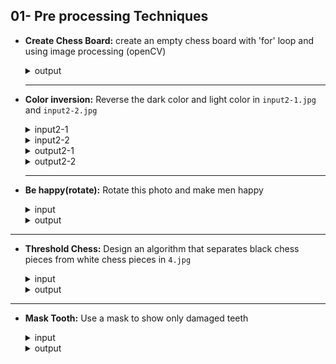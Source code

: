 ## 01- Pre processing Techniques

- **Create Chess Board:** create an empty chess board with 'for' loop and using image processing (openCV)
  <details>
    <summary>output</summary>
    <br>
    <img src="https://github.com/hoseindamavandi/Image-Processing/blob/main/01-%20Pre%20processing%20Techniques/Creat%20Chess%20Board/output.jpg?raw=true" width="350" title="Chess Board">

  </details>
  
  ---

- **Color inversion:** Reverse the dark color and light color in `input2-1.jpg` and `input2-2.jpg`
  <details>
    <summary>input2-1</summary>
    <br>
    <img src="https://user-images.githubusercontent.com/83751182/142157138-cf1b6801-016e-48b3-9014-3d44b470ac02.png" width="350" title="input2-1">

  </details>
  <details>
    <summary>input2-2</summary>
    <br>
    <img src="https://user-images.githubusercontent.com/83751182/142157404-bbd17c70-87a0-4427-97c2-2cbe825d4306.png" width="350" title="input2-2">

  </details>
  
    <details>
    <summary>output2-1</summary>
    <br>
    <img src="https://github.com/hoseindamavandi/Image-Processing/blob/main/01-%20Pre%20processing%20Techniques/Color%20inversion/output2-1.jpg?raw=true" width="350" title="input2-1">

  </details>
  <details>
    <summary>output2-2</summary>
    <br>
    <img src="https://github.com/hoseindamavandi/Image-Processing/blob/main/01-%20Pre%20processing%20Techniques/Color%20inversion/output2-2.jpg?raw=true" width="350" title="input2-2">

  </details>

  ---

- **Be happy(rotate):** Rotate this photo and make men happy
  <details>
    <summary>input</summary>
    <br>
    <img src="https://user-images.githubusercontent.com/83751182/142156512-b56a7cd4-195d-42ba-aaa1-51a7b3b301a6.jpg" width="350" title="input">

  </details>
  <details>
    <summary>output</summary>
    <br>
    <img src="https://user-images.githubusercontent.com/83751182/142156051-72f2219f-c9d2-41f2-a359-a797758bc718.jpg" width="350" title="hover text">
  </details>
  
---

- **Threshold Chess:** Design an algorithm that separates black chess pieces from white chess pieces in `4.jpg`
  <details>
    <summary>input</summary>
    <br>
    <img src="https://user-images.githubusercontent.com/83751182/142158177-615b5925-bcf1-45d9-82b7-647429f01a9a.jpg" width="350" title="input2-1">

  </details>
  <details>
    <summary>output</summary>

    <br>
    <img src="https://github.com/hoseindamavandi/Image-Processing/blob/main/01-%20Pre%20processing%20Techniques/threshold%20chess/output4.jpg?raw=true" width="350" title="input2-2">

  </details>

----

- **Mask Tooth:** Use a mask to show only damaged teeth
  <details>
    <summary>input</summary>
    <br>
    <img src="https://github.com/hoseindamavandi/Image-Processing/blob/main/01-%20Pre%20processing%20Techniques/Mask%20Tooth/images/12.jpg?raw=true" width="350" title="input2-1">

  </details>
  <details>
    <summary>output</summary>

    <br>
    <img src="https://github.com/hoseindamavandi/Image-Processing/blob/main/01-%20Pre%20processing%20Techniques/Mask%20Tooth/result.jpg?raw=true" width="350" title="input2-2">

  </details>
